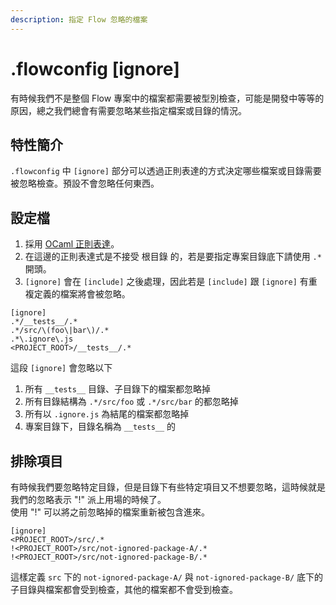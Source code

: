 ```yaml
---
description: 指定 Flow 忽略的檔案
---
```


# .flowconfig \[ignore\]

有時候我們不是整個 Flow 專案中的檔案都需要被型別檢查，可能是開發中等等的原因，總之我們總會有需要忽略某些指定檔案或目錄的情況。

## 特性簡介 <a id="summary"></a>

`.flowconfig` 中 `[ignore]` 部分可以透過正則表達的方式決定哪些檔案或目錄需要被忽略檢查。預設不會忽略任何東西。

## 設定檔 <a id="config"></a>

1. 採用 [OCaml 正則表達](http://caml.inria.fr/pub/docs/manual-ocaml/libref/Str.html#TYPEregexp)。
2. 在這邊的正則表達式是不接受 根目錄 的，若是要指定專案目錄底下請使用 `.*`開頭。
3. `[ignore]` 會在 `[include]` 之後處理，因此若是 `[include]` 跟 `[ignore]` 有重複定義的檔案將會被忽略。

```text
[ignore]
.*/__tests__/.*
.*/src/\(foo\|bar\)/.*
.*\.ignore\.js
<PROJECT_ROOT>/__tests__/.*
```

這段 `[ignore]` 會忽略以下

1. 所有 `__tests__` 目錄、子目錄下的檔案都忽略掉
2. 所有目錄結構為 `.*/src/foo` 或 `.*/src/bar` 的都忽略掉
3. 所有以 `.ignore.js` 為結尾的檔案都忽略掉
4. 專案目錄下，目錄名稱為 `__tests__` 的

## 排除項目 <a id="exclusions"></a>

有時候我們要忽略特定目錄，但是目錄下有些特定項目又不想要忽略，這時候就是我們的忽略表示 "!" 派上用場的時候了。  
使用 "!" 可以將之前忽略掉的檔案重新被包含進來。

```text
[ignore]
<PROJECT_ROOT>/src/.*
!<PROJECT_ROOT>/src/not-ignored-package-A/.*
!<PROJECT_ROOT>/src/not-ignored-package-B/.*
```

這樣定義 `src` 下的 `not-ignored-package-A/` 與 `not-ignored-package-B/` 底下的子目錄與檔案都會受到檢查，其他的檔案都不會受到檢查。

